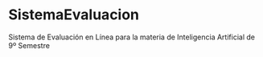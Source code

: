 # SistemaEvaluacion
Sistema de Evaluación en Línea para la materia de Inteligencia Artificial de 9º Semestre
